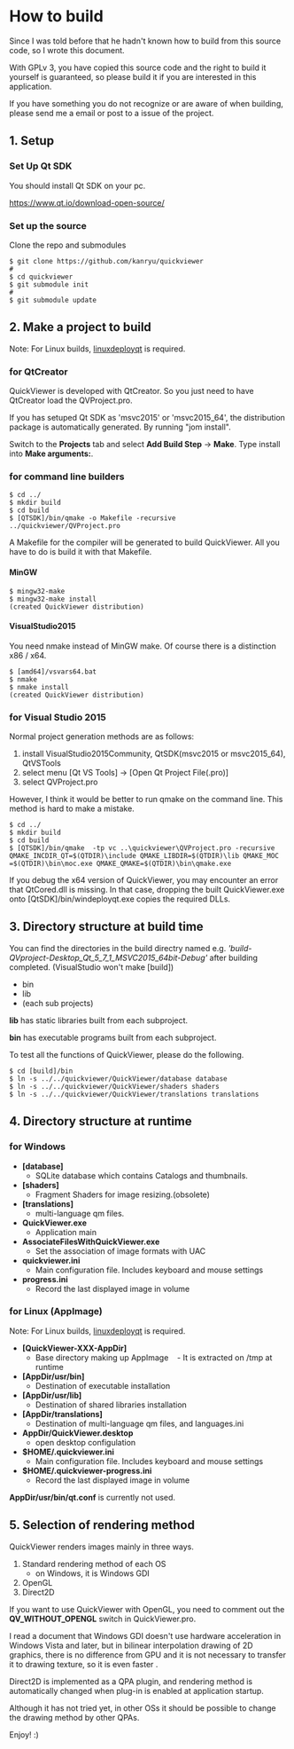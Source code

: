 # How to build

Since I was told before that he hadn't known how to build from this source code, so I wrote this document.

With GPLv 3, you have copied this source code and the right to build it yourself is guaranteed, so please build it if you are interested in this application.

If you have something you do not recognize or are aware of when building, please send me a email or post to a issue of the project.

## 1. Setup

### Set Up Qt SDK
You should install Qt SDK on your pc.

https://www.qt.io/download-open-source/

### Set up the source

Clone the repo and submodules

```
$ git clone https://github.com/kanryu/quickviewer
#
$ cd quickviewer
$ git submodule init
#
$ git submodule update
```

## 2. Make a project to build

Note: For Linux builds, [linuxdeployqt](https://github.com/probonopd/linuxdeployqt) is required.

### for QtCreator

QuickViewer is developed with QtCreator.
So you just need to have QtCreator load the QVProject.pro.

If you has setuped Qt SDK as 'msvc2015' or 'msvc2015_64', the distribution package is automatically generated. By running "jom install".

Switch to the **Projects** tab and select **Add Build Step** -> **Make**. Type install into **Make arguments:**.

### for command line builders

```
$ cd ../
$ mkdir build
$ cd build
$ [QTSDK]/bin/qmake -o Makefile -recursive ../quickviewer/QVProject.pro
```
A Makefile for the compiler will be generated to build QuickViewer. All you have to do is build it with that Makefile.


#### MinGW
```
$ mingw32-make
$ mingw32-make install
(created QuickViewer distribution)
```

#### VisualStudio2015

You need nmake instead of MinGW make. Of course there is a distinction x86 / x64.

```
$ [amd64]/vsvars64.bat
$ nmake
$ nmake install
(created QuickViewer distribution)
```

### for Visual Studio 2015

Normal project generation methods are as follows:

1. install VisualStudio2015Community, QtSDK(msvc2015 or msvc2015_64), QtVSTools
1. select menu [Qt VS Tools] -> [Open Qt Project File(.pro)]
1. select QVProject.pro

However, I think it would be better to run qmake on the command line. This method is hard to make a mistake.

```
$ cd ../
$ mkdir build
$ cd build
$ [QTSDK]/bin/qmake  -tp vc ..\quickviewer\QVProject.pro -recursive QMAKE_INCDIR_QT=$(QTDIR)\include QMAKE_LIBDIR=$(QTDIR)\lib QMAKE_MOC
=$(QTDIR)\bin\moc.exe QMAKE_QMAKE=$(QTDIR)\bin\qmake.exe
```

If you debug the x64 version of QuickViewer, you may encounter an error that QtCored.dll is missing.
In that case, dropping the built QuickViewer.exe onto [QtSDK]/bin/windeployqt.exe copies the required DLLs.

## 3. Directory structure at build time

You can find the directories in the build directry named e.g. *'build-QVproject-Desktop_Qt_5_7_1_MSVC2015_64bit-Debug'* after building completed. (VisualStudio won't make [build])

- bin
- lib
- (each sub projects)

**lib** has static libraries built from each subproject.

**bin** has executable programs built from each subproject.

To test all the functions of QuickViewer, please do the following.

```
$ cd [build]/bin
$ ln -s ../../quickviewer/QuickViewer/database database
$ ln -s ../../quickviewer/QuickViewer/shaders shaders
$ ln -s ../../quickviewer/QuickViewer/translations translations
```

## 4. Directory structure at runtime

### for Windows

- **[database]**
    - SQLite database which contains Catalogs and thumbnails.
- **[shaders]**
    - Fragment Shaders for image resizing.(obsolete)
- **[translations]**
    - multi-language qm files.
- **QuickViewer.exe**
    - Application main
- **AssociateFilesWithQuickViewer.exe**
    - Set the association of image formats with UAC
- **quickviewer.ini**
    - Main configuration file. Includes keyboard and mouse settings
- **progress.ini**
    - Record the last displayed image in volume

### for Linux (AppImage)

Note: For Linux builds, [linuxdeployqt](https://github.com/probonopd/linuxdeployqt) is required.

- **[QuickViewer-XXX-AppDir]**
    - Base directory making up AppImage
    - It is extracted on /tmp at runtime
- **[AppDir/usr/bin]**
    - Destination of executable installation
- **[AppDir/usr/lib]**
    - Destination of shared libraries installation
- **[AppDir/translations]**
    - Destination of multi-language qm files, and languages.ini
- **AppDir/QuickViewer.desktop**
    - open desktop configulation
- **$HOME/.quickviewer.ini**
    - Main configuration file. Includes keyboard and mouse settings
- **$HOME/.quickviewer-progress.ini**
    - Record the last displayed image in volume

**AppDir/usr/bin/qt.conf** is currently not used.

## 5. Selection of rendering method

QuickViewer renders images mainly in three ways.

1. Standard rendering method of each OS
   - on Windows, it is Windows GDI
1. OpenGL
1. Direct2D

If you want to use QuickViewer with OpenGL, you need to comment out the **QV_WITHOUT_OPENGL** switch in QuickViewer.pro.

I read a document that Windows GDI doesn't use hardware acceleration in Windows Vista and later, but in bilinear interpolation drawing of 2D graphics, there is no difference from GPU and it is not necessary to transfer it to drawing texture, so it is even faster .

Direct2D is implemented as a QPA plugin, and rendering method is automatically changed when plug-in is enabled at application startup.

Although it has not tried yet, in other OSs it should be possible to change the drawing method by other QPAs.

Enjoy! :)
